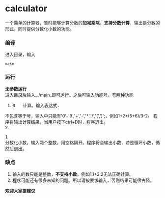 calculator
==========

一个简单的计算器，暂时能够计算分数的**加减乘除**。**支持分数计算**，输出是分数的形式。同时提供分数化小数的功能。

### 编译
进入目录，输入

    make

### 运行

**无参数运行**  
进入目录后输入_./main_即可运行。之后可输入功能号。有两种功能  

1. <pre>0	计算。输入表达式.
不包含等于号，输入中只能有'0'-'9','+','-','\*','/','(',')';，例如1+2*(5+6)/3-2。
程序将输出计算结果。当用户按下ctrl+D时，程序退出。</pre>  
2. <pre>1	分数化小数，输入两个整数，用空格隔开。程序将会输出小数，若是循环小数，循环节将用括号括起。
然后退出。</pre>

### 缺点
1. 输入的数只能是整数，**不支持小数**。例如1.1+2.2无法正确计算。
2. 程序可能还有很多未知的问题。所以请按要求输入，否则结果可能很古怪。

**欢迎大家提建议**
